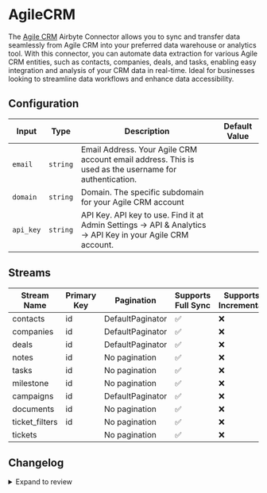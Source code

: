 # AgileCRM
The [Agile CRM](https://agilecrm.com/) Airbyte Connector allows you to sync and transfer data seamlessly from Agile CRM into your preferred data warehouse or analytics tool. With this connector, you can automate data extraction for various Agile CRM entities, such as contacts, companies, deals, and tasks, enabling easy integration and analysis of your CRM data in real-time. Ideal for businesses looking to streamline data workflows and enhance data accessibility.

## Configuration

| Input | Type | Description | Default Value |
|-------|------|-------------|---------------|
| `email` | `string` | Email Address. Your Agile CRM account email address. This is used as the username for authentication. |  |
| `domain` | `string` | Domain. The specific subdomain for your Agile CRM account |  |
| `api_key` | `string` | API Key. API key to use. Find it at Admin Settings -&gt; API &amp; Analytics -&gt; API Key in your Agile CRM account. |  |

## Streams
| Stream Name | Primary Key | Pagination | Supports Full Sync | Supports Incremental |
|-------------|-------------|------------|---------------------|----------------------|
| contacts | id | DefaultPaginator | ✅ |  ❌  |
| companies | id | DefaultPaginator | ✅ |  ❌  |
| deals | id | DefaultPaginator | ✅ |  ❌  |
| notes | id | No pagination | ✅ |  ❌  |
| tasks | id | No pagination | ✅ |  ❌  |
| milestone | id | No pagination | ✅ |  ❌  |
| campaigns | id | DefaultPaginator | ✅ |  ❌  |
| documents | id | No pagination | ✅ |  ❌  |
| ticket_filters | id | No pagination | ✅ |  ❌  |
| tickets |  | No pagination | ✅ |  ❌  |

## Changelog

<details>
  <summary>Expand to review</summary>

| Version          | Date              | Pull Request | Subject        |
|------------------|-------------------|--------------|----------------|
| 0.0.28 | 2025-09-16 | [66244](https://github.com/airbytehq/airbyte/pull/66244) | Update dependencies |
| 0.0.27 | 2025-08-16 | [65050](https://github.com/airbytehq/airbyte/pull/65050) | Update dependencies |
| 0.0.26 | 2025-07-26 | [63809](https://github.com/airbytehq/airbyte/pull/63809) | Update dependencies |
| 0.0.25 | 2025-07-05 | [62538](https://github.com/airbytehq/airbyte/pull/62538) | Update dependencies |
| 0.0.24 | 2025-06-21 | [61109](https://github.com/airbytehq/airbyte/pull/61109) | Update dependencies |
| 0.0.23 | 2025-05-24 | [60661](https://github.com/airbytehq/airbyte/pull/60661) | Update dependencies |
| 0.0.22 | 2025-05-10 | [59338](https://github.com/airbytehq/airbyte/pull/59338) | Update dependencies |
| 0.0.21 | 2025-04-26 | [58694](https://github.com/airbytehq/airbyte/pull/58694) | Update dependencies |
| 0.0.20 | 2025-04-19 | [58248](https://github.com/airbytehq/airbyte/pull/58248) | Update dependencies |
| 0.0.19 | 2025-04-12 | [57630](https://github.com/airbytehq/airbyte/pull/57630) | Update dependencies |
| 0.0.18 | 2025-04-05 | [57141](https://github.com/airbytehq/airbyte/pull/57141) | Update dependencies |
| 0.0.17 | 2025-03-29 | [56558](https://github.com/airbytehq/airbyte/pull/56558) | Update dependencies |
| 0.0.16 | 2025-03-22 | [56096](https://github.com/airbytehq/airbyte/pull/56096) | Update dependencies |
| 0.0.15 | 2025-03-08 | [55419](https://github.com/airbytehq/airbyte/pull/55419) | Update dependencies |
| 0.0.14 | 2025-03-01 | [54908](https://github.com/airbytehq/airbyte/pull/54908) | Update dependencies |
| 0.0.13 | 2025-02-22 | [54256](https://github.com/airbytehq/airbyte/pull/54256) | Update dependencies |
| 0.0.12 | 2025-02-15 | [53924](https://github.com/airbytehq/airbyte/pull/53924) | Update dependencies |
| 0.0.11 | 2025-02-08 | [53425](https://github.com/airbytehq/airbyte/pull/53425) | Update dependencies |
| 0.0.10 | 2025-02-01 | [52913](https://github.com/airbytehq/airbyte/pull/52913) | Update dependencies |
| 0.0.9 | 2025-01-25 | [52214](https://github.com/airbytehq/airbyte/pull/52214) | Update dependencies |
| 0.0.8 | 2025-01-18 | [51764](https://github.com/airbytehq/airbyte/pull/51764) | Update dependencies |
| 0.0.7 | 2025-01-11 | [51269](https://github.com/airbytehq/airbyte/pull/51269) | Update dependencies |
| 0.0.6 | 2024-12-28 | [50483](https://github.com/airbytehq/airbyte/pull/50483) | Update dependencies |
| 0.0.5 | 2024-12-21 | [50157](https://github.com/airbytehq/airbyte/pull/50157) | Update dependencies |
| 0.0.4 | 2024-12-14 | [49588](https://github.com/airbytehq/airbyte/pull/49588) | Update dependencies |
| 0.0.3 | 2024-12-12 | [49279](https://github.com/airbytehq/airbyte/pull/49279) | Update dependencies |
| 0.0.2 | 2024-12-11 | [49026](https://github.com/airbytehq/airbyte/pull/49026) | Starting with this version, the Docker image is now rootless. Please note that this and future versions will not be compatible with Airbyte versions earlier than 0.64 |
| 0.0.1 | 2024-11-08 | | Initial release by [@parthiv11](https://github.com/parthiv11) via Connector Builder |

</details>
